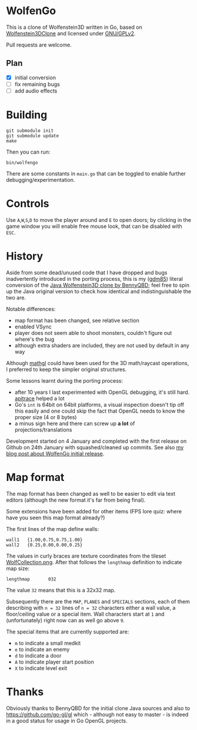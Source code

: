 # WolfenGo

This is a clone of Wolfenstein3D written in Go, based on [Wolfenstein3DClone](https://github.com/BennyQBD/Wolfenstein3DClone) and licensed under [GNU/GPLv2](./LICENSE).

Pull requests are welcome.

## Plan
- [x] initial conversion
- [ ] fix remaining bugs
- [ ] add audio effects

# Building

```
git submodule init
git submodule update
make
```

Then you can run:
```
bin/wolfengo
```

There are some constants in `main.go` that can be toggled to enable further debugging/experimentation.

# Controls

Use `A`,`W`,`S`,`D` to move the player around and `E` to open doors; by clicking in the game window you will enable free mouse look, that can be disabled with `ESC`.

# History

Aside from some dead/unused code that I have dropped and bugs inadvertently introduced in the porting process, this is my ([gdm85](https://github.com/gdm85)) literal conversion of the [Java Wolfenstein3D clone by BennyQBD](https://github.com/BennyQBD/Wolfenstein3DClone); feel free to spin up the Java original version to check how identical and indistinguishable the two are.

Notable differences:
* map format has been changed, see relative section
* enabled VSync
* player does not seem able to shoot monsters, couldn't figure out where's the bug
* although extra shaders are included, they are not used by default in any way

Although [mathgl](https://github.com/go-gl/mathgl) could have been used for the 3D math/raycast operations, I preferred to keep the simpler original structures.

Some lessons learnt during the porting process:
* after 10 years I last experimented with OpenGL debugging, it's still hard. [apitrace](https://github.com/apitrace/apitrace) helped a lot
* Go's `int` is 64bit on 64bit platforms, a visual inspection doesn't tip off this easily and one could skip the fact that OpenGL needs to know the proper size (4 or 8 bytes)
* a minus sign here and there can screw up **a lot** of projections/translations

Development started on 4 January and completed with the first release on Github on 24th January with squashed/cleaned up commits.
See also [my blog post about WolfenGo initial release](https://medium.com/where-do-we-go-now/wolfengo-a-wolfenstein-3d-clone-in-go-6872af12469d).

# Map format

The map format has been changed as well to be easier to edit via text editors (although the new format it's far from being final).

Some extensions have been added for other items (FPS lore quiz: where have you seen this map format already?)

The first lines of the map define walls:
```
wall1   {1.00,0.75,0.75,1.00}
wall2   {0.25,0.00,0.00,0.25}
```

The values in curly braces are texture coordinates from the tileset [WolfCollection.png](./res/textures/WolfCollection.png).
After that follows the `lengthmap` definition to indicate map size:
```
lengthmap       032
```
The value `32` means that this is a 32x32 map.

Subsequently there are the `MAP`, `PLANES` and `SPECIALS` sections, each of them describing with `n = 32` lines of `n = 32` characters either a wall value,
a floor/ceiling value or a special item. Wall characters start at `1` and (unfortunately) right now can as well go above `9`.

The special items that are currently supported are:
* `m` to indicate a small medkit
* `e` to indicate an enemy
* `d` to indicate a door
* `A` to indicate player start position
* `X` to indicate level exit

# Thanks

Obviously thanks to BennyQBD for the initial clone Java sources and also to https://github.com/go-gl/gl which - although not easy to master - is indeed in a good status for usage in Go OpenGL projects.
